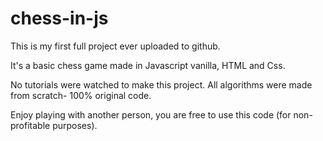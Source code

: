 # chess-in-js
This is my first full project ever uploaded to github.

It's a basic chess game made in Javascript vanilla, HTML and Css.

No tutorials were watched to make this project.
All algorithms were made from scratch-
100% original code.

Enjoy playing with another person, you are free to use this code (for non-profitable purposes).
